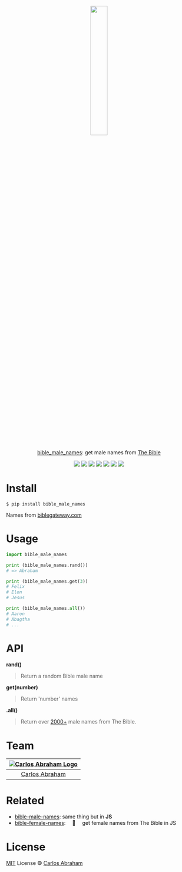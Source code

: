 
<p align="center">
	<a href="https://pypi.org/project/bible_male_names"><img src="https://cdn.abraham.gq/projects/bible-male-names/abraham.png" width="30%" height="30%"></a>
	<br>
	<br>
	<br>
	<a href="https://pypi.org/project/bible_male_names">bible_male_names</a>: get male names from <a href="https://www.google.com/search?q=The+Bible">The Bible</a>
</p>

<p align="center">
	<!-- Travis CI -->
	<a href="https://travis-ci.org/abranhe/bible-male-names.py"><img src="https://img.shields.io/travis/abranhe/bible-male-names.py.svg?logo=travis" /></a>
	<!-- LICENSE -->
	<a href="https://github.com/abranhe/bible-male-names.py/blob/master/LICENSE"><img src="https://img.shields.io/github/license/abranhe/bible-male-names.py.svg" /></a>
	<!-- pip Version -->
	<a href="https://pypi.org/project/bible-male-names"><img src="https://img.shields.io/pypi/v/bible_male_names.svg"></a>
	<!-- @abranhe -->
	<a href="https://github.com/abranhe"><img src="https://abranhe.com/badge.svg"></a>
	<!-- Cash me -->
	<a href="https://cash.me/$abranhe"><img src="https://cdn.abraham.gq/badges/cash-me.svg"></a>
	<!-- Patreon -->
	<a href="https://www.patreon.com/abranhe"><img src="https://cdn.abraham.gq/badges/patreon.svg" /></a>
	<!-- Paypal -->
	<a href="https://paypal.me/abranhe/10"><img src="https://cdn.abraham.gq/badges/paypal.svg" /></a>
</p>
</p>

# Install

```
$ pip install bible_male_names
```

Names from [biblegateway.com](https://www.biblegateway.com/resources/all-men-bible/Alphabetical-Order-All-Men)

# Usage

```py
import bible_male_names

print (bible_male_names.rand())
# => Abraham

print (bible_male_names.get(3))
# Felix
# Elon
# Jesus

print (bible_male_names.all())
# Aaron
# Abagtha
# ...
```

# API

**rand()**

> Return a random Bible male name

**get(number)**

> Return 'number' names

**.all()**

>Return over [2000+](https://github.com/abranhe/bible-male-names/blob/master/bible-male-names.json) male names from The Bible.


# Team

|[![Carlos Abraham Logo](https://avatars3.githubusercontent.com/u/21347264?s=50&v=4)](https://19cah.com)|
| :-: |
| [Carlos Abraham](https://github.com/abranhe) |

# Related

- [bible-male-names](https://github.com/abranhe/bible-male-names): same thing but in **JS**
- [bible-female-names](https://github.com/abranhe/bible-female-names):  📖  get female names from The Bible in JS


# License

[MIT](https://github.com/abranhe/bible-male-names/blob/master/LICENSE) License © [Carlos Abraham](https://github.com/abranhe/)
